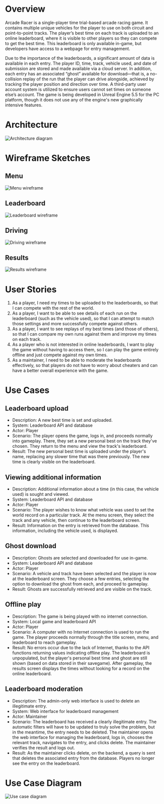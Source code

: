 # Overview
Arcade Racer is a single-player time trial-based arcade racing game. It contains multiple unique vehicles for the player to use on both circuit and point-to-point tracks. The player’s best time on each track is uploaded to an online leaderboard, where it is visible to other players so they can compete to get the best time. This leaderboard is only available in-game, but developers have access to a webpage for entry management.

Due to the importance of the leaderboards, a significant amount of data is available in each entry. The player ID, time, track, vehicle used, and date of submission are stored and made available via a cloud server. In addition, each entry has an associated “ghost” available for download—that is, a no-collision replay of the run that the player can drive alongside, achieved by tracking the player position and direction over time. A third-party user account system is utilized to ensure users cannot set times on someone else’s account. The game is being developed in Unreal Engine 5.5 for the PC platform, though it does not use any of the engine's new graphically intensive features.

# Architecture
![Architecture diagram](images/arch-diagram-dark.png)

# Wireframe Sketches
## Menu
![Menu wireframe](images/menu-wireframe-dark.png)
## Leaderboard
![Leaderboard wireframe](images/leaderboard-wireframe-dark.png)
## Driving
![Driving wireframe](images/driving-wireframe-dark.png)
## Results
![Results wireframe](images/results-wireframe-dark.png)

# User Stories
1. As a player, I need my times to be uploaded to the leaderboards, so that I can compete with the rest of the world.
2. As a player, I want to be able to see details of each run on the leaderboard (such as the vehicle used), so that I can attempt to match those settings and more successfully compete against others.
3. As a player, I want to see replays of my best times (and those of others), so that I can compare my own runs against them and improve my times on each track.
4. As a player who is not interested in online leaderboards, I want to play the game without having to access them, so I can play the game entirely offline and just compete against my own times.
5. As a maintainer, I need to be able to moderate the leaderboards effectively, so that players do not have to worry about cheaters and can have a better overall experience with the game.

# Use Cases
## Leaderboard upload
- Description: A new best time is set and uploaded.
- System: Leaderboard API and database
- Actor: Player
- Scenario: The player opens the game, logs in, and proceeds normally into gameplay. There, they set a new personal best on the track they've chosen. They return to the menu and view the track's leaderboard.
- Result: The new personal best time is uploaded under the player's name, replacing any slower time that was there previously. The new time is clearly visible on the leaderboard.

## Viewing additional information
- Description: Additional information about a time (in this case, the vehicle used) is sought and viewed.
- System: Leaderboard API and database
- Actor: Player
- Scenario: The player wishes to know what vehicle was used to set the world record on a particular track. At the menu screen, they select the track and any vehicle, then continue to the leaderboard screen.
- Result: Information on the entry is retrieved from the database. This information, including the vehicle used, is displayed.

## Ghost download
- Description: Ghosts are selected and downloaded for use in-game.
- System: Leaderboard API and database
- Actor: Player
- Scenario: A vehicle and track have been selected and the player is now at the leaderboard screen. They choose a few entries, selecting the option to download the ghost from each, and proceed to gameplay.
- Result: Ghosts are successfully retrieved and are visible on the track.

## Offline play
- Description: The game is being played with no internet connection.
- System: Local game and leaderboard API
- Actor: Player
- Scenario: A computer with no Internet connection is used to run the game. The player proceeds normally through the title screen, menu, and leaderboard to reach gameplay.
- Result: No errors occur due to the lack of Internet, thanks to the API functions returning values indicating offline play. The leaderboard is unpopulated, but the player's personal best time and ghost are still shown (based on data stored in their savegame). After gameplay, the results screen displays the times without looking for a record on the online leaderboard.

## Leaderboard moderation
- Description: The admin-only web interface is used to delete an illegitimate entry.
- System: Web interface for leaderboard management
- Actor: Maintainer
- Scenario: The leaderboard has received a clearly illegitimate entry. The automatic filters will have to be updated to truly solve the problem, but in the meantime, the entry needs to be deleted. The maintainer opens the web interface for managing the leaderboard, logs in, chooses the relevant track, navigates to the entry, and clicks delete. The maintainer verifies the result and logs out.
- Result: As the maintainer clicks delete, on the backend, a query is sent that deletes the associated entry from the database. Players no longer see the entry on the leaderboard.

# Use Case Diagram
![Use case diagram](images/use-case-diagram-dark.png)

